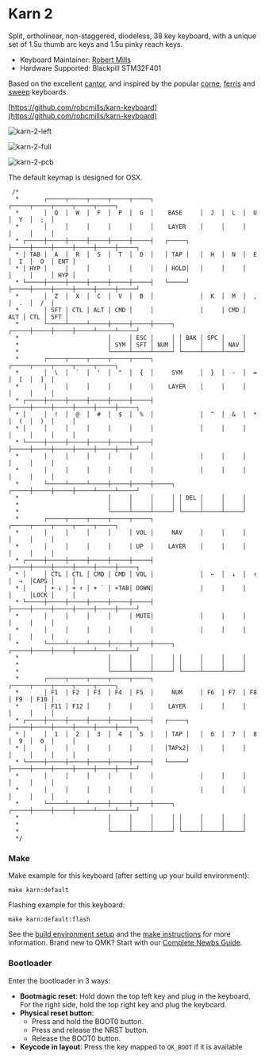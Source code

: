 # Karn 2

Split, ortholinear, non-staggered, diodeless, 38 key keyboard, with a unique set of 1.5u thumb arc keys and 1.5u pinky reach keys. 

* Keyboard Maintainer: [Robert Mills](https://github.com/robcmills)
* Hardware Supported: Blackpill STM32F401

Based on the excellent [cantor](https://github.com/diepala/cantor), and inspired by the popular [corne](https://github.com/foostan/crkbd), [ferris](https://github.com/pierrechevalier83/ferris) and [sweep](https://github.com/davidphilipbarr/Sweep) keyboards.

[https://github.com/robcmills/karn-keyboard](https://github.com/robcmills/karn-keyboard)

![karn-2-left](https://i.imgur.com/vm6XFyI.jpeg)

![karn-2-full](https://i.imgur.com/R7WnlC3.jpeg)

![karn-2-pcb](https://i.imgur.com/EQqyyED.png)

The default keymap is designed for OSX.

```
 /* 
  *       ┌─────┬─────┬─────┬─────┬─────┐             ┌─────┬─────┬─────┬─────┬─────┐
  *       │  Q  │  W  │  F  │  P  │  G  │    BASE     │  J  │  L  │  U  │  Y  │  ;  │
  *       │     │     │     │     │     │    LAYER    │     │     │     │     │     │
  * ┌─────┼─────┼─────┼─────┼─────┼─────┤   ┌─────┐   ├─────┼─────┼─────┼─────┼─────┼─────┐
  * │ TAB │  A  │  R  │  S  │  T  │  D  │   │ TAP │   │  H  │  N  │  E  │  I  │  O  │ ENT │
  * │ HYP │     │     │     │     │     │   │ HOLD│   │     │     │     │     │     │ HYP │
  * └─────┼─────┼─────┼─────┼─────┼─────┤   └─────┘   ├─────┼─────┼─────┼─────┼─────┼─────┘
  *       │  Z  │  X  │  C  │  V  │  B  │             │  K  │  M  │  ,  │  .  │  /  │
  *       │ SFT │ CTL │ ALT │ CMD │     │             │     │ CMD │ ALT │ CTL │ SFT │
  *       └─────┴─────┴─────┼─────┼─────┼─────┐ ┌─────┼─────┼─────┼─────┴─────┴─────┘
  *                         │     │ ESC │     │ │ BAK │ SPC │     │
  *                         │ SYM │ SFT │ NUM │ │     │     │ NAV │
  *                         └─────┴─────┴─────┘ └─────┴─────┴─────┘
  *       ┌─────┬─────┬─────┬─────┬─────┐             ┌─────┬─────┬─────┬─────┬─────┐
  *       │  \  │  `  │  '  │  "  │  {  │     SYM     │  }  │  -  │  =  │  [  │  ]  │
  *       │     │     │     │     │     │    LAYER    │     │     │     │     │     │
  * ┌─────┼─────┼─────┼─────┼─────┼─────┤             ├─────┼─────┼─────┼─────┼─────┼─────┐
  * │     │  !  │  @  │  #  │  $  │  %  │             │  ^  │  &  │  *  │  (  │  )  │     │
  * │     │     │     │     │     │     │             │     │     │     │     │     │     │
  * └─────┼─────┼─────┼─────┼─────┼─────┤             ├─────┼─────┼─────┼─────┼─────┼─────┘
  *       │     │     │     │     │     │             │     │     │     │     │     │
  *       │     │     │     │     │     │             │     │     │     │     │     │
  *       └─────┴─────┴─────┼─────┼─────┼─────┐ ┌─────┼─────┼─────┼─────┴─────┴─────┘
  *                         │     │     │     │ │ DEL │     │     │
  *                         │     │     │     │ │     │     │     │
  *                         └─────┴─────┴─────┘ └─────┴─────┴─────┘
  *       ┌─────┬─────┬─────┬─────┬─────┐             ┌─────┬─────┬─────┬─────┬─────┐
  *       │     │     │     │     │ VOL │     NAV     │     │     │     │     │     │
  *       │     │     │     │     │ UP  │    LAYER    │     │     │     │     │     │
  * ┌─────┼─────┼─────┼─────┼─────┼─────┤             ├─────┼─────┼─────┼─────┼─────┼─────┐
  * │     │ CTL │ CTL │ CMD │ CMD │ VOL │             │  ←  │  ↓  │  ↑  │  →  │CAPS │     │
  * │     │ + ↓ │ + ↑ │ + ` │ +TAB│ DOWN│             │     │     │     │     │LOCK │     │
  * └─────┼─────┼─────┼─────┼─────┼─────┤             ├─────┼─────┼─────┼─────┼─────┼─────┘
  *       │     │     │     │     │ MUTE│             │     │     │     │     │     │
  *       │     │     │     │     │     │             │     │     │     │     │     │
  *       └─────┴─────┴─────┼─────┼─────┼─────┐ ┌─────┼─────┼─────┼─────┴─────┴─────┘
  *                         │     │     │     │ │     │     │     │
  *                         │     │     │     │ │     │     │     │
  *                         └─────┴─────┴─────┘ └─────┴─────┴─────┘
  *       ┌─────┬─────┬─────┬─────┬─────┐             ┌─────┬─────┬─────┬─────┬─────┐
  *       │ F1  │ F2  │ F3  │ F4  │ F5  │     NUM     │ F6  │ F7  │ F8  │ F9  │ F10 │
  *       │ F11 │ F12 │     │     │     │    LAYER    │     │     │     │     │     │
  * ┌─────┼─────┼─────┼─────┼─────┼─────┤   ┌─────┐   ├─────┼─────┼─────┼─────┼─────┼─────┐
  * │     │  1  │  2  │  3  │  4  │  5  │   │ TAP │   │  6  │  7  │  8  │  9  │  0  │     │
  * │     │     │     │     │     │     │   │TAPx2│   │     │     │     │     │     │     │
  * └─────┼─────┼─────┼─────┼─────┼─────┤   └─────┘   ├─────┼─────┼─────┼─────┼─────┼─────┘
  *       │     │     │     │     │     │             │     │     │     │     │     │
  *       │     │     │     │     │     │             │     │     │     │     │     │
  *       └─────┴─────┴─────┼─────┼─────┼─────┐ ┌─────┼─────┼─────┼─────┴─────┴─────┘
  *                         │     │     │     │ │     │     │     │
  *                         │     │     │     │ │     │     │     │
  *                         └─────┴─────┴─────┘ └─────┴─────┴─────┘
  */
```

### Make

Make example for this keyboard (after setting up your build environment):

    make karn:default

Flashing example for this keyboard:

    make karn:default:flash

See the [build environment setup](https://docs.qmk.fm/#/getting_started_build_tools) and the [make instructions](https://docs.qmk.fm/#/getting_started_make_guide) for more information. Brand new to QMK? Start with our [Complete Newbs Guide](https://docs.qmk.fm/#/newbs).

### Bootloader

Enter the bootloader in 3 ways:

* **Bootmagic reset**: Hold down the top left key and plug in the keyboard. For the right side, hold the top right key and plug the keyboard.
* **Physical reset button**: 
  * Press and hold the BOOT0 button.
  * Press and release the NRST button.
  * Release the BOOT0 button.
* **Keycode in layout**: Press the key mapped to `QK_BOOT` if it is available

